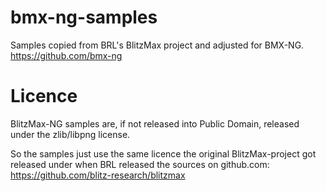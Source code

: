 # bmx-ng-samples
Samples copied from BRL's BlitzMax project and adjusted for BMX-NG.
https://github.com/bmx-ng


# Licence
BlitzMax-NG samples are, if not released into Public Domain, released
under the zlib/libpng license.

So the samples just use the same licence the original BlitzMax-project
got released under when BRL released the sources on github.com:
https://github.com/blitz-research/blitzmax

